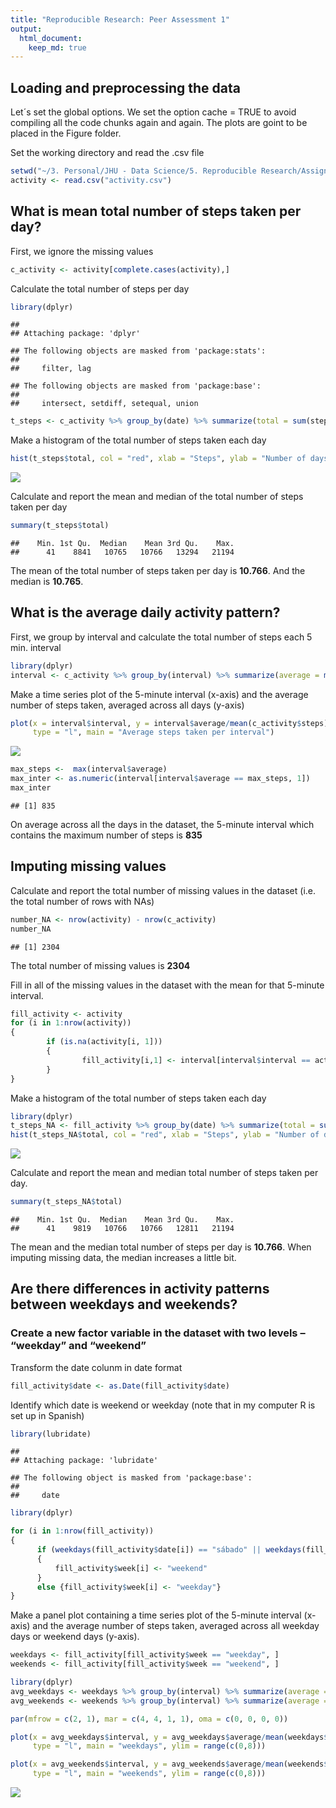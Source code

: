 ```yaml
---
title: "Reproducible Research: Peer Assessment 1"
output: 
  html_document:
    keep_md: true
---
```



## Loading and preprocessing the data

Let´s set the global options. We set the option cache = TRUE to avoid compiling all the code chunks again and again. The plots are goint to
be placed in the Figure folder.

Set the working directory and read the .csv file

```r
setwd("~/3. Personal/JHU - Data Science/5. Reproducible Research/Assignment week 2/RepData_PeerAssessment1")
activity <- read.csv("activity.csv")
```
        
## What is mean total number of steps taken per day?

First, we ignore the missing values

```r
c_activity <- activity[complete.cases(activity),]
```
Calculate the total number of steps per day

```r
library(dplyr)
```

```
## 
## Attaching package: 'dplyr'
```

```
## The following objects are masked from 'package:stats':
## 
##     filter, lag
```

```
## The following objects are masked from 'package:base':
## 
##     intersect, setdiff, setequal, union
```

```r
t_steps <- c_activity %>% group_by(date) %>% summarize(total = sum(steps))
```
Make a histogram of the total number of steps taken each day

```r
hist(t_steps$total, col = "red", xlab = "Steps", ylab = "Number of days", main = "Histogram of the total number of steps/day")
```

![](Figure/histogram-1.png)<!-- -->

Calculate and report the mean and median of the total number of steps taken per day

```r
summary(t_steps$total)
```

```
##    Min. 1st Qu.  Median    Mean 3rd Qu.    Max. 
##      41    8841   10765   10766   13294   21194
```
The mean of the total number of steps taken per day is **10.766**. And the median is **10.765**.


## What is the average daily activity pattern?

First, we group by interval and calculate the total number of steps each 5 min. interval 

```r
library(dplyr)
interval <- c_activity %>% group_by(interval) %>% summarize(average = mean(steps))
```
Make a time series plot of the 5-minute interval (x-axis) and the average number of steps taken, averaged across all days (y-axis)

```r
plot(x = interval$interval, y = interval$average/mean(c_activity$steps), xlab = "Interval", ylab = "Average of steps taken", 
     type = "l", main = "Average steps taken per interval")
```

![](Figure/time_series_plot-1.png)<!-- -->

```r
max_steps <-  max(interval$average)
max_inter <- as.numeric(interval[interval$average == max_steps, 1])
max_inter
```

```
## [1] 835
```

On average across all the days in the dataset, the 5-minute interval which contains the maximum number of steps is **835**

## Imputing missing values

Calculate and report the total number of missing values in the dataset (i.e. the total number of rows with NAs)

```r
number_NA <- nrow(activity) - nrow(c_activity)
number_NA
```

```
## [1] 2304
```
The total number of missing values is **2304**

Fill in all of the missing values in the dataset with the mean for that 5-minute interval.

```r
fill_activity <- activity
for (i in 1:nrow(activity))
{
        if (is.na(activity[i, 1])) 
        {
                fill_activity[i,1] <- interval[interval$interval == activity[i,3], 2]
        }
}
```

Make a histogram of the total number of steps taken each day

```r
library(dplyr)
t_steps_NA <- fill_activity %>% group_by(date) %>% summarize(total = sum(steps))
hist(t_steps_NA$total, col = "red", xlab = "Steps", ylab = "Number of days", main = "Histogram of the total number of steps/day")
```

![](Figure/histogram_NA-1.png)<!-- -->


Calculate and report the mean and median total number of steps taken per day. 

```r
summary(t_steps_NA$total)
```

```
##    Min. 1st Qu.  Median    Mean 3rd Qu.    Max. 
##      41    9819   10766   10766   12811   21194
```
The mean and the median total number of steps per day is **10.766**. When imputing missing data, the median increases a little bit.



## Are there differences in activity patterns between weekdays and weekends?

### Create a new factor variable in the dataset with two levels – “weekday” and “weekend” 

Transform the date colunm in date format

```r
fill_activity$date <- as.Date(fill_activity$date)
```

Identify which date is weekend or weekday (note that in my computer R is set up in Spanish)

```r
library(lubridate)
```

```
## 
## Attaching package: 'lubridate'
```

```
## The following object is masked from 'package:base':
## 
##     date
```

```r
library(dplyr)

for (i in 1:nrow(fill_activity))
{
      if (weekdays(fill_activity$date[i]) == "sábado" || weekdays(fill_activity$date[i]) == "domingo")
      {
          fill_activity$week[i] <- "weekend"
      }
      else {fill_activity$week[i] <- "weekday"}   
}
```

Make a panel plot containing a time series plot of the 5-minute interval (x-axis) and the average number of steps taken, averaged across all weekday days or weekend days (y-axis).


```r
weekdays <- fill_activity[fill_activity$week == "weekday", ]
weekends <- fill_activity[fill_activity$week == "weekend", ]

library(dplyr)
avg_weekdays <- weekdays %>% group_by(interval) %>% summarize(average = mean(steps))
avg_weekends <- weekends %>% group_by(interval) %>% summarize(average = mean(steps))

par(mfrow = c(2, 1), mar = c(4, 4, 1, 1), oma = c(0, 0, 0, 0))

plot(x = avg_weekdays$interval, y = avg_weekdays$average/mean(weekdays$steps), xlab = "", ylab = "Number of steps", 
     type = "l", main = "weekdays", ylim = range(c(0,8)))

plot(x = avg_weekends$interval, y = avg_weekends$average/mean(weekends$steps), xlab = "Interval", ylab = "Number of steps", 
     type = "l", main = "weekends", ylim = range(c(0,8)))
```

![](Figure/plot_weekend-1.png)<!-- -->




















